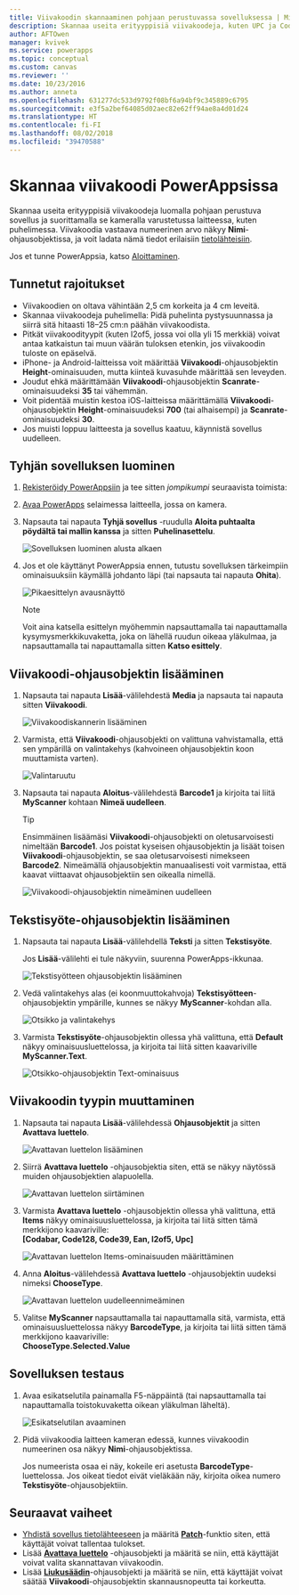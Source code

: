 ```yaml
---
title: Viivakoodin skannaaminen pohjaan perustuvassa sovelluksessa | Microsoft Docs
description: Skannaa useita erityyppisiä viivakoodeja, kuten UPC ja Codabar
author: AFTOwen
manager: kvivek
ms.service: powerapps
ms.topic: conceptual
ms.custom: canvas
ms.reviewer: ''
ms.date: 10/23/2016
ms.author: anneta
ms.openlocfilehash: 631277dc533d9792f08bf6a94bf9c345889c6795
ms.sourcegitcommit: e3f5a2bef64085d02aec82e62ff94ae8a4d01d24
ms.translationtype: HT
ms.contentlocale: fi-FI
ms.lasthandoff: 08/02/2018
ms.locfileid: "39470588"
---
```

# <a name="scan-a-barcode-in-powerapps"></a>Skannaa viivakoodi PowerAppsissa

Skannaa useita erityyppisiä viivakoodeja luomalla pohjaan perustuva sovellus ja suorittamalla se kameralla varustetussa laitteessa, kuten puhelimessa. Viivakoodia vastaava numeerinen arvo näkyy **Nimi**-ohjausobjektissa, ja voit ladata nämä tiedot erilaisiin [tietolähteisiin](connections-list.md).

Jos et tunne PowerAppsia, katso [Aloittaminen](getting-started.md).

## <a name="known-limitations"></a>Tunnetut rajoitukset

* Viivakoodien on oltava vähintään 2,5 cm korkeita ja 4 cm leveitä.
* Skannaa viivakoodeja puhelimella: Pidä puhelinta pystysuunnassa ja siirrä sitä hitaasti 18–25 cm:n päähän viivakoodista.
* Pitkät viivakoodityypit (kuten I2of5, jossa voi olla yli 15 merkkiä) voivat antaa katkaistun tai muun väärän tuloksen etenkin, jos viivakoodin tuloste on epäselvä.
* iPhone- ja Android-laitteissa voit määrittää **Viivakoodi**-ohjausobjektin **Height**-ominaisuuden, mutta kiinteä kuvasuhde määrittää sen leveyden.
* Joudut ehkä määrittämään **Viivakoodi**-ohjausobjektin **Scanrate**-ominaisuudeksi **35** tai vähemmän.
* Voit pidentää muistin kestoa iOS-laitteissa määrittämällä **Viivakoodi**-ohjausobjektin **Height**-ominaisuudeksi **700** (tai alhaisempi) ja **Scanrate**-ominaisuudeksi **30**.
* Jos muisti loppuu laitteesta ja sovellus kaatuu, käynnistä sovellus uudelleen.

## <a name="create-a-blank-app"></a>Tyhjän sovelluksen luominen
1. [Rekisteröidy PowerAppsiin](../signup-for-powerapps.md) ja tee sitten *jompikumpi* seuraavista toimista:

2. [Avaa PowerApps](https://create.powerapps.com) selaimessa laitteella, jossa on kamera.

3. Napsauta tai napauta **Tyhjä sovellus** -ruudulla **Aloita puhtaalta pöydältä tai mallin kanssa** ja sitten **Puhelinasettelu**.

    ![Sovelluksen luominen alusta alkaen](./media/scan-barcode/create-from-blank.png)

4. Jos et ole käyttänyt PowerAppsia ennen, tutustu sovelluksen tärkeimpiin ominaisuuksiin käymällä johdanto läpi (tai napsauta tai napauta **Ohita**).

    ![Pikaesittelyn avausnäyttö](./media/scan-barcode/quick-tour.png)

    > [!NOTE]
   > Voit aina katsella esittelyn myöhemmin napsauttamalla tai napauttamalla kysymysmerkkikuvaketta, joka on lähellä ruudun oikeaa yläkulmaa, ja napsauttamalla tai napauttamalla sitten **Katso esittely**.

## <a name="add-a-barcode-control"></a>Viivakoodi-ohjausobjektin lisääminen
1. Napsauta tai napauta **Lisää**-välilehdestä **Media** ja napsauta tai napauta sitten **Viivakoodi**.

    ![Viivakoodiskannerin lisääminen](./media/scan-barcode/add-scanner.png)

2. Varmista, että **Viivakoodi**-ohjausobjekti on valittuna vahvistamalla, että sen ympärillä on valintakehys (kahvoineen ohjausobjektin koon muuttamista varten).

    ![Valintaruutu](./media/scan-barcode/selection-box.png)

3. Napsauta tai napauta **Aloitus**-välilehdestä **Barcode1** ja kirjoita tai liitä **MyScanner** kohtaan **Nimeä uudelleen**.

    > [!TIP]
   > Ensimmäinen lisäämäsi **Viivakoodi**-ohjausobjekti on oletusarvoisesti nimeltään **Barcode1**. Jos poistat kyseisen ohjausobjektin ja lisäät toisen **Viivakoodi**-ohjausobjektin, se saa oletusarvoisesti nimekseen **Barcode2**. Nimeämällä ohjausobjektin manuaalisesti voit varmistaa, että kaavat viittaavat ohjausobjektiin sen oikealla nimellä.

    ![Viivakoodi-ohjausobjektin nimeäminen uudelleen](./media/scan-barcode/rename-barcode.png)

## <a name="add-a-text-input-control"></a>Tekstisyöte-ohjausobjektin lisääminen
1. Napsauta tai napauta **Lisää**-välilehdellä **Teksti** ja sitten **Tekstisyöte**.

    Jos **Lisää**-välilehti ei tule näkyviin, suurenna PowerApps-ikkunaa.

    ![Tekstisyötteen ohjausobjektin lisääminen](./media/scan-barcode/add-text-input.png)

2. Vedä valintakehys alas (ei koonmuuttokahvoja) **Tekstisyötteen**-ohjausobjektin ympärille, kunnes se näkyy **MyScanner**-kohdan alla.

    ![Otsikko ja valintakehys](./media/scan-barcode/move-input-text.png)

3. Varmista **Tekstisyöte**-ohjausobjektin ollessa yhä valittuna, että **Default** näkyy ominaisuusluettelossa, ja kirjoita tai liitä sitten kaavariville **MyScanner.Text**.

    ![Otsikko-ohjausobjektin Text-ominaisuus](./media/scan-barcode/default-text.png)

## <a name="change-the-barcode-type"></a>Viivakoodin tyypin muuttaminen
1. Napsauta tai napauta **Lisää**-välilehdessä **Ohjausobjektit** ja sitten **Avattava luettelo**.

    ![Avattavan luettelon lisääminen](./media/scan-barcode/insert-dropdown.png)

2. Siirrä **Avattava luettelo** -ohjausobjektia siten, että se näkyy näytössä muiden ohjausobjektien alapuolella.

    ![Avattavan luettelon siirtäminen](./media/scan-barcode/move-dropdown.png)

3. Varmista **Avattava luettelo** -ohjausobjektin ollessa yhä valittuna, että **Items** näkyy ominaisuusluettelossa, ja kirjoita tai liitä sitten tämä merkkijono kaavariville:<br>
    **[Codabar, Code128, Code39, Ean, I2of5, Upc]**

    ![Avattavan luettelon Items-ominaisuuden määrittäminen](./media/scan-barcode/items-property.png)

4. Anna **Aloitus**-välilehdessä **Avattava luettelo** -ohjausobjektin uudeksi nimeksi **ChooseType**.

    ![Avattavan luettelon uudelleennimeäminen](./media/scan-barcode/rename-dropdown.png)

5. Valitse **MyScanner** napsauttamalla tai napauttamalla sitä, varmista, että ominaisuusluettelossa näkyy **BarcodeType**, ja kirjoita tai liitä sitten tämä merkkijono kaavariville:<br>
    **ChooseType.Selected.Value**

## <a name="test-the-app"></a>Sovelluksen testaus
1. Avaa esikatselutila painamalla F5-näppäintä (tai napsauttamalla tai napauttamalla toistokuvaketta oikean yläkulman läheltä).

    ![Esikatselutilan avaaminen](./media/scan-barcode/open-preview.png)

2. Pidä viivakoodia laitteen kameran edessä, kunnes viivakoodin numeerinen osa näkyy **Nimi**-ohjausobjektissa.

    Jos numeerista osaa ei näy, kokeile eri asetusta **BarcodeType**-luettelossa. Jos oikeat tiedot eivät vieläkään näy, kirjoita oikea numero **Tekstisyöte**-ohjausobjektiin.

## <a name="next-steps"></a>Seuraavat vaiheet
* [Yhdistä sovellus tietolähteeseen](add-data-connection.md) ja määritä **[Patch](functions/function-patch.md)**-funktio siten, että käyttäjät voivat tallentaa tulokset.
* Lisää **[Avattava luettelo](controls/control-drop-down.md)** -ohjausobjekti ja määritä se niin, että käyttäjät voivat valita skannattavan viivakoodin.
* Lisää **[Liukusäädin](controls/control-slider.md)**-ohjausobjekti ja määritä se niin, että käyttäjät voivat säätää **Viivakoodi**-ohjausobjektin skannausnopeutta tai korkeutta.
